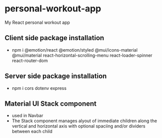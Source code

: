# personal-workout-app
My React personal workout app

## Client side package installation
- npm i @emotion/react @emotion/styled @mui/icons-material @mui/material react-horizontal-scrolling-menu react-loader-spinner react-router-dom

## Server side package installation
- npm i cors dotenv express


## Material UI Stack component
- used in Navbar
- The Stack component manages alyout of immediate children along the vertical and horizontal axis with optional spaciing and/or dividers between each child
